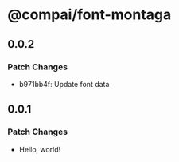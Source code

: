 # @compai/font-montaga

## 0.0.2

### Patch Changes

- b971bb4f: Update font data

## 0.0.1

### Patch Changes

- Hello, world!
